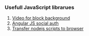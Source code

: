 ### Usefull JavaScript librarues

 1. [Video for block background](https://github.com/VodkaBears/Vide)
 2. [Angular JS social auth](https://github.com/sahat/satellizer)
 3. [Transfer nodejs scripts to browser](http://browserify.org/)
